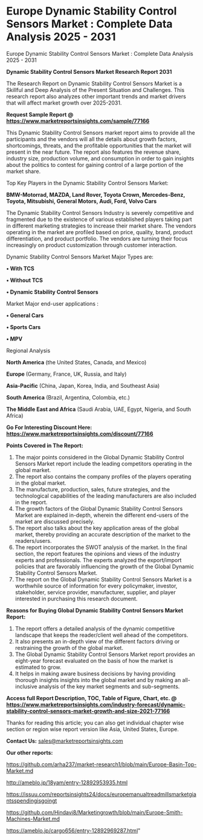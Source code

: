 # Europe Dynamic Stability Control Sensors Market : Complete Data Analysis 2025 - 2031
Europe Dynamic Stability Control Sensors Market : Complete Data Analysis 2025 - 2031

<strong>Dynamic Stability Control Sensors Market Research Report 2031</strong>

The Research Report on Dynamic Stability Control Sensors Market is a Skillful and Deep Analysis of the Present Situation and Challenges. This research report also analyzes other important trends and market drivers that will affect market growth over 2025-2031.

<strong>Request Sample Report @ <a href=https://www.marketreportsinsights.com/sample/77166>https://www.marketreportsinsights.com/sample/77166</a></strong>

This Dynamic Stability Control Sensors market report aims to provide all the participants and the vendors will all the details about growth factors, shortcomings, threats, and the profitable opportunities that the market will present in the near future. The report also features the revenue share, industry size, production volume, and consumption in order to gain insights about the politics to contest for gaining control of a large portion of the market share.

Top Key Players in the Dynamic Stability Control Sensors Market:

<strong>BMW-Motorrad, MAZDA, Land Rover, Toyota Crown, Mercedes-Benz, Toyota, Mitsubishi, General Motors, Audi, Ford, Volvo Cars</strong>

The Dynamic Stability Control Sensors Industry is severely competitive and fragmented due to the existence of various established players taking part in different marketing strategies to increase their market share. The vendors operating in the market are profiled based on price, quality, brand, product differentiation, and product portfolio. The vendors are turning their focus increasingly on product customization through customer interaction.

Dynamic Stability Control Sensors Market Major Types are:

<strong>• With TCS

• Without TCS

• Dynamic Stability Control Sensors</strong>

Market Major end-user applications :

<strong>• General Cars

• Sports Cars

• MPV</strong>

Regional Analysis

</u><strong><b>North America</b></strong> (the United States, Canada, and Mexico)

<strong><b>Europe </b></strong>(Germany, France, UK, Russia, and Italy)

<strong><b>Asia-Pacific</b></strong> (China, Japan, Korea, India, and Southeast Asia)

<strong><b>South America</b></strong> (Brazil, Argentina, Colombia, etc.)

<strong><b>The Middle East and Africa</b></strong> (Saudi Arabia, UAE, Egypt, Nigeria, and South Africa)

<strong>Go For Interesting Discount Here: <a href=https://www.marketreportsinsights.com/discount/77166>https://www.marketreportsinsights.com/discount/77166</a></strong>

<strong>Points Covered in The Report:</strong>
<ol>
  <li>The major points considered in the Global Dynamic Stability Control Sensors Market report include the leading competitors operating in the global market.</li>
  <li>The report also contains the company profiles of the players operating in the global market.</li>
  <li>The manufacture, production, sales, future strategies, and the technological capabilities of the leading manufacturers are also included in the report.</li>
  <li>The growth factors of the Global Dynamic Stability Control Sensors Market are explained in-depth, wherein the different end-users of the market are discussed precisely.</li>
  <li>The report also talks about the key application areas of the global market, thereby providing an accurate description of the market to the readers/users.</li>
  <li>The report incorporates the SWOT analysis of the market. In the final section, the report features the opinions and views of the industry experts and professionals. The experts analyzed the export/import policies that are favorably influencing the growth of the Global Dynamic Stability Control Sensors Market.</li>
  <li>The report on the Global Dynamic Stability Control Sensors Market is a worthwhile source of information for every policymaker, investor, stakeholder, service provider, manufacturer, supplier, and player interested in purchasing this research document.</li>
</ol>
<strong>Reasons for Buying Global Dynamic Stability Control Sensors Market Report:</strong>

<ol>
  <li>The report offers a detailed analysis of the dynamic competitive landscape that keeps the reader/client well ahead of the competitors.</li>
  <li>It also presents an in-depth view of the different factors driving or restraining the growth of the global market.</li>
  <li>The Global Dynamic Stability Control Sensors Market report provides an eight-year forecast evaluated on the basis of how the market is estimated to grow.</li>
  <li>It helps in making aware business decisions by having providing thorough insights insights into the global market and by making an all-inclusive analysis of the key market segments and sub-segments.</li>
</ol>
<strong>Access full Report Description, TOC, Table of Figure, Chart, etc. @ <a href=https://www.marketreportsinsights.com/industry-forecast/dynamic-stability-control-sensors-market-growth-and-size-2021-77166>https://www.marketreportsinsights.com/industry-forecast/dynamic-stability-control-sensors-market-growth-and-size-2021-77166</a></strong>


Thanks for reading this article; you can also get individual chapter wise section or region wise report version like Asia, United States, Europe.

<strong>Contact Us:</strong>
sales@marketreportsinsights.com

<strong>Our other reports:</strong>

<a href=https://github.com/arha237/market-research1/blob/main/Europe-Basin-Top-Market.md>https://github.com/arha237/market-research1/blob/main/Europe-Basin-Top-Market.md</a>

<a href=http://ameblo.jp/18yam/entry-12892953935.html>http://ameblo.jp/18yam/entry-12892953935.html</a>

<a href=https://issuu.com/reportsinsights24/docs/europemanualtreadmillsmarketgiantsspendingisgoingt>https://issuu.com/reportsinsights24/docs/europemanualtreadmillsmarketgiantsspendingisgoingt</a>

<a href=https://github.com/Hindavi8/Marketingrowth/blob/main/Europe-Smith-Machines-Market.md>https://github.com/Hindavi8/Marketingrowth/blob/main/Europe-Smith-Machines-Market.md</a>

<a href=https://ameblo.jp/cargo656/entry-12892969287.html>https://ameblo.jp/cargo656/entry-12892969287.html</a>"
